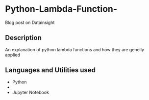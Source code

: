 # Python-Lambda-Function-

Blog post on Datainsight

## Description
An explanation of python lambda functions and how they are genelly applied

## Languages and Utilities used

* Python
*
* Jupyter Notebook
